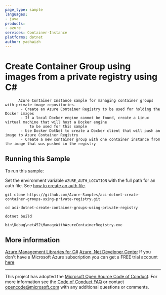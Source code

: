 ```yaml
---
page_type: sample
languages:
- java
products:
- azure
services: Container-Instance
platforms: dotnet
author: yaohaizh
---
```


# Create Container Group using images from a private registry using C# #

          Azure Container Instance sample for managing container groups with private image repositories.
           - Create an Azure Container Registry to be used for holding the Docker images
           - If a local Docker engine cannot be found, create a Linux virtual machine that will host a Docker engine
               to be used for this sample
           - Use Docker DotNet to create a Docker client that will push an image to Azure Container Registry
           - Create a new container group with one container instance from the image that was pushed in the registry


## Running this Sample ##

To run this sample:

Set the environment variable `AZURE_AUTH_LOCATION` with the full path for an auth file. See [how to create an auth file](https://github.com/Azure/azure-libraries-for-net/blob/master/AUTH.md).

    git clone https://github.com/Azure-Samples/aci-dotnet-create-container-groups-using-private-registry.git

    cd aci-dotnet-create-container-groups-using-private-registry

    dotnet build

    bin\Debug\net452\ManageWithAzureContainerRegistry.exe

## More information ##

[Azure Management Libraries for C#](https://github.com/Azure/azure-sdk-for-net/tree/Fluent)
[Azure .Net Developer Center](https://azure.microsoft.com/en-us/develop/net/)
If you don't have a Microsoft Azure subscription you can get a FREE trial account [here](http://go.microsoft.com/fwlink/?LinkId=330212)

---

This project has adopted the [Microsoft Open Source Code of Conduct](https://opensource.microsoft.com/codeofconduct/). For more information see the [Code of Conduct FAQ](https://opensource.microsoft.com/codeofconduct/faq/) or contact [opencode@microsoft.com](mailto:opencode@microsoft.com) with any additional questions or comments.